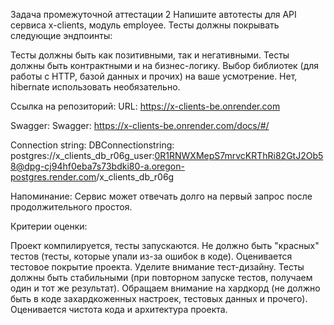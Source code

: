 Задача промежуточной аттестации 2
Напишите автотесты для API сервиса x-clients, модуль employee. Тесты должны покрывать следующие эндпоинты:

Тесты должны быть как позитивными, так и негативными.
Тесты должны быть контрактными и на бизнес-логику.
Выбор библиотек (для работы с HTTP, базой данных и прочих) на ваше усмотрение. Нет, hibernate использовать необязательно.

Ссылка на репозиторий: URL: https://x-clients-be.onrender.com

Swagger: Swagger: https://x-clients-be.onrender.com/docs/#/

Connection string: DBConnectionstring: postgres://x_clients_db_r06g_user:0R1RNWXMepS7mrvcKRThRi82GtJ2Ob58@dpg-cj94hf0eba7s73bdki80-a.oregon-postgres.render.com/x_clients_db_r06g

Напоминание: Сервис может отвечать долго на первый запрос после продолжительного простоя.

Критерии оценки:

Проект компилируется, тесты запускаются.
Не должно быть "красных" тестов (тесты, которые упали из-за ошибок в коде).
Оценивается тестовое покрытие проекта. Уделите внимание тест-дизайну.
Тесты должны быть стабильными (при повторном запуске тестов, получаем один и тот же результат).
Обращаем внимание на хардкорд (не должно быть в коде захардкоженных настроек, тестовых данных и прочего).
Оценивается чистота кода и архитектура проекта.





